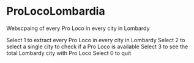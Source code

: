 # ProLocoLombardia
Webscpaing of every Pro Loco in every city in Lombardy

Select 1 to extract every Pro Loco in every city in Lombardy
Select 2 to select a single city to check if a Pro Loco is available
Select 3 to see the total Lombardy city with Pro Loco
Select 0 to quit
